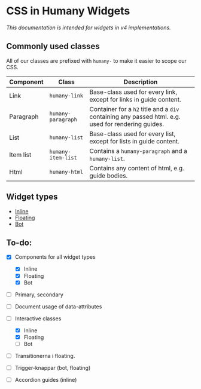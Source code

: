 # CSS in Humany Widgets
*This documentation is intended for widgets in v4 implementations.*

## Commonly used classes
All of our classes are prefixed with `humany-` to make it easier to scope our CSS.

Component | Class | Description
----------|-------|------------
Link|`humany-link`|Base-class used for every link, except for links in guide content.
Paragraph|`humany-paragraph`|Container for a `h2` title and a `div` containing any passed html. e.g. used for rendering guides.
List|`humany-list`|Base-class used for every list, except for lists in guide content.
Item list|`humany-item-list`|Contains a `humany-paragraph` and a `humany-list`.
Html|`humany-html`|Contains any content of html, e.g. guide bodies.


## Widget types
- [Inline](inline)
- [Floating](floating)
- [Bot](bot)


## To-do:
- [x] Components for all widget types
  - [x] Inline
  - [x] Floating
  - [x] Bot
- [ ] Primary, secondary
- [ ] Document usage of data-attributes
- [ ] Interactive classes
  - [x] Inline
  - [x] Floating
  - [ ] Bot
- [ ] Transitionerna i floating.
- [ ] Trigger-knappar (bot, floating)
- [ ] Accordion guides (inline)

